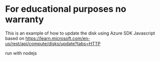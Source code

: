 # For educational purposes no warranty

This is an example of how to update the disk using Azure SDK Javascript based on 
https://learn.microsoft.com/en-us/rest/api/compute/disks/update?tabs=HTTP

run with nodejs
